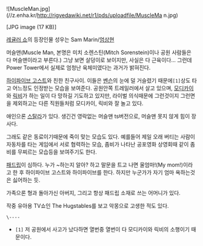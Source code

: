 ![MuscleMan.jpg](//z.enha.kr/http://rigvedawiki.net/r1/pds/uploadfile/MuscleMa
n.jpg)

[JPG image (17 KB)]

[레귤러 쇼](%EB%A0%88%EA%B7%A4%EB%9F%AC%20%EC%87%BC.md)의 등장인물 성우는 Sam
Marin/[엄상현](%EC%97%84%EC%83%81%ED%98%84.md)

머슬맨(Muscle Man, 본명은 미치 소렌스틴(Mitch Sorenstein)이나 공원 사람들은 다 머슬맨이라고 부른다.) 그냥 보면
살덩이로 보이지만, 사실은 다 근육이다... 그런데 Power Tower에서 실제로 엄청난 육체미였다는 과거가 밝혀진다.

[하이파이브 고스트](%ED%95%98%EC%9D%B4%ED%8C%8C%EC%9D%B4%EB%B8%8C%20%EA%B3%A0%EC%8A%A4%ED%8A%B8.md)와 친한 친구사이. 이들은 [벤슨](%EB%B2%A4%EC%8A%A8.md)의 눈에 덜 거슬렸기
때문에`[1]`상도 타고 어느정도 인정받는 모습을 보여준다. 공원안쪽 트레일러에서 살고 있으며,
[모디카이](%EB%AA%A8%EB%94%94%EC%B9%B4%EC%9D%B4.md)와
[릭비](%EB%A6%AD%EB%B9%84.md)가 하는 일이 다 망하길 기도하고 있지만, 라이벌 의식때문에 그런것이지 그런면을
제외하고는 다른 직원들처럼 모디카이, 릭비와 잘 놀고 있다.

애인으론 [스탈라](%EC%8A%A4%ED%83%88%EB%9D%BC.md)가 있다. 생긴건 영락없는 머슬맨 ts버전으로, 머슬맨 못지
않게 힘이 장사다.

그래도 같은 동료이기때문에 죽이 맞는 모습도 있다. 예를들어 제일 오래 버티는 사람이 자동차를 타는 게임에서 서로 협력하는 모습, 좀비가
나타난 공포영화 상영회때 같이 좀비를 무찌르는 모습등을 보여주기도 한다.

[패드립](%ED%8C%A8%EB%93%9C%EB%A6%BD.md)이 심하다. 누가 ~하는지 알아? 하고 말문을 트고 나면
울엄마!(My mom!)이라고 한 후 하이파이브 고스트와 하이파이브를 한다. 하지만 누군가가 자기 엄마 욕하는것은 싫어하는 듯.

가족으론 형과 돌아가신 아버지, 그리고 항상 패드립 소재로 쓰는 어머니가 있다.

작중 유아용 TV쇼인 The Hugstables를 보고 악몽으로 고생한 적도 있다.

`\----`

  * `[1]` 저 공원에서 사고가 났다하면 열번중 열번이 다 모디카이와 릭비의 소행이기 때문이다.

